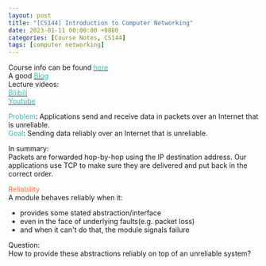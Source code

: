 ```yaml
---
layout: post
title: "[CS144] Introduction to Computer Networking"
date: 2023-01-11 00:00:00 +0800
categories: [Course Notes, CS144]
tags: [computer networking]
---
```


Course info can be found [<span style="color:#3ababa">here</span>](https://cs144.github.io/) <br />
A good [<span style="color:#3ababa">Blog</span>](https://cherish-ls.github.io/2020/04/08/TCP%E5%8D%8F%E8%AE%AE%E5%88%86%E6%9E%90/) <br />
Lecture videos: <br />
[<span style="color:#3ababa">Bilibili</span>](https://www.bilibili.com/video/BV137411Z7LR/?spm_id_from=333.337.search-card.all.click) <br />
[<span style="color:#3ababa">Youtube</span>](https://www.youtube.com/watch?v=r2WZNaFyrbQ&list=PL6RdenZrxrw9inR-IJv-erlOKRHjymxMN) <br />



<span style="color:#3ababa">Problem</span>: Applications send and receive data in packets over an Internet that is unreliable. <br />
<span style="color:#3ababa">Goal</span>: Sending data reliably over an Internet that is unreliable.

In summary:<br />
Packets are forwarded hop-by-hop using the IP destination address. Our applications use TCP to make sure they are delivered and put back in the correct order.

<span style="color:#FF7433">Reliability</span> <br />
A module behaves reliably when it:
- provides some stated abstraction/interface
- even in the face of underlying faults(e.g. packet loss)
- and when it can't do that, the module signals failure

Question: <br />
How to provide these abstractions reliably on top of an unreliable system?





